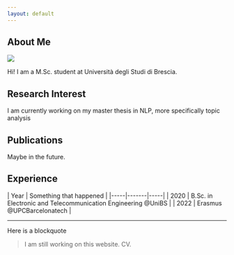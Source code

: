 ```yaml
---
layout: default
---
```


## About Me

<img class="profile-picture" src="https://avatars.githubusercontent.com/u/18557226?v=4">

Hi! I am a M.Sc. student at Università degli Studi di Brescia. 

## Research Interest
I am currently working on my master thesis in NLP, more specifically topic analysis

## Publications
Maybe in the future.

## Experience
| Year | Something that happened |
|-----|-------|-----|
| 2020 | B.Sc. in Electronic and Telecommunication Engineering @UniBS  |
| 2022 | Erasmus @UPCBarcelonatech  |

---

Here is a blockquote

> I am still working on this website.
> CV.
